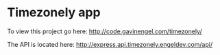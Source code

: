 # Timezonely app
To view this project go here: http://code.gavinengel.com/timezonely/

The API is located here: http://express.api.timezonely.engeldev.com/api/

